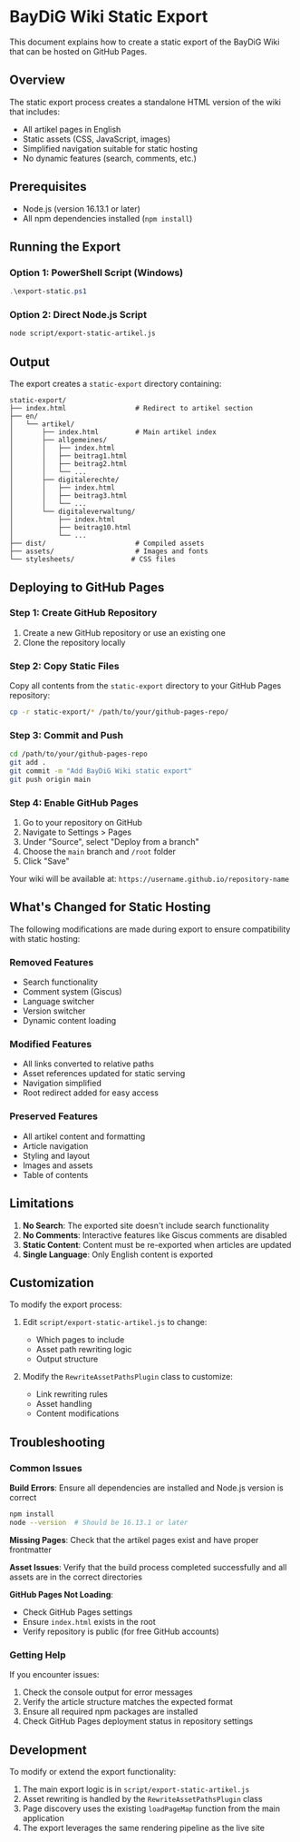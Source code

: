 # BayDiG Wiki Static Export

This document explains how to create a static export of the BayDiG Wiki that can be hosted on GitHub Pages.

## Overview

The static export process creates a standalone HTML version of the wiki that includes:

- All artikel pages in English
- Static assets (CSS, JavaScript, images)
- Simplified navigation suitable for static hosting
- No dynamic features (search, comments, etc.)

## Prerequisites

- Node.js (version 16.13.1 or later)
- All npm dependencies installed (`npm install`)

## Running the Export

### Option 1: PowerShell Script (Windows)

```powershell
.\export-static.ps1
```

### Option 2: Direct Node.js Script

```bash
node script/export-static-artikel.js
```

## Output

The export creates a `static-export` directory containing:

```
static-export/
├── index.html                 # Redirect to artikel section
├── en/
│   └── artikel/
│       ├── index.html         # Main artikel index
│       ├── allgemeines/
│       │   ├── index.html
│       │   ├── beitrag1.html
│       │   ├── beitrag2.html
│       │   └── ...
│       ├── digitalerechte/
│       │   ├── index.html
│       │   ├── beitrag3.html
│       │   └── ...
│       └── digitaleverwaltung/
│           ├── index.html
│           ├── beitrag10.html
│           └── ...
├── dist/                      # Compiled assets
├── assets/                    # Images and fonts
└── stylesheets/              # CSS files
```

## Deploying to GitHub Pages

### Step 1: Create GitHub Repository

1. Create a new GitHub repository or use an existing one
2. Clone the repository locally

### Step 2: Copy Static Files

Copy all contents from the `static-export` directory to your GitHub Pages repository:

```bash
cp -r static-export/* /path/to/your/github-pages-repo/
```

### Step 3: Commit and Push

```bash
cd /path/to/your/github-pages-repo
git add .
git commit -m "Add BayDiG Wiki static export"
git push origin main
```

### Step 4: Enable GitHub Pages

1. Go to your repository on GitHub
2. Navigate to Settings > Pages
3. Under "Source", select "Deploy from a branch"
4. Choose the `main` branch and `/root` folder
5. Click "Save"

Your wiki will be available at: `https://username.github.io/repository-name`

## What's Changed for Static Hosting

The following modifications are made during export to ensure compatibility with static hosting:

### Removed Features
- Search functionality
- Comment system (Giscus)
- Language switcher
- Version switcher
- Dynamic content loading

### Modified Features
- All links converted to relative paths
- Asset references updated for static serving
- Navigation simplified
- Root redirect added for easy access

### Preserved Features
- All artikel content and formatting
- Article navigation
- Styling and layout
- Images and assets
- Table of contents

## Limitations

1. **No Search**: The exported site doesn't include search functionality
2. **No Comments**: Interactive features like Giscus comments are disabled
3. **Static Content**: Content must be re-exported when articles are updated
4. **Single Language**: Only English content is exported

## Customization

To modify the export process:

1. Edit `script/export-static-artikel.js` to change:
   - Which pages to include
   - Asset path rewriting logic
   - Output structure

2. Modify the `RewriteAssetPathsPlugin` class to customize:
   - Link rewriting rules
   - Asset handling
   - Content modifications

## Troubleshooting

### Common Issues

**Build Errors**: Ensure all dependencies are installed and Node.js version is correct
```bash
npm install
node --version  # Should be 16.13.1 or later
```

**Missing Pages**: Check that the artikel pages exist and have proper frontmatter

**Asset Issues**: Verify that the build process completed successfully and all assets are in the correct directories

**GitHub Pages Not Loading**: 
- Check GitHub Pages settings
- Ensure `index.html` exists in the root
- Verify repository is public (for free GitHub accounts)

### Getting Help

If you encounter issues:

1. Check the console output for error messages
2. Verify the article structure matches the expected format
3. Ensure all required npm packages are installed
4. Check GitHub Pages deployment status in repository settings

## Development

To modify or extend the export functionality:

1. The main export logic is in `script/export-static-artikel.js`
2. Asset rewriting is handled by the `RewriteAssetPathsPlugin` class
3. Page discovery uses the existing `loadPageMap` function from the main application
4. The export leverages the same rendering pipeline as the live site